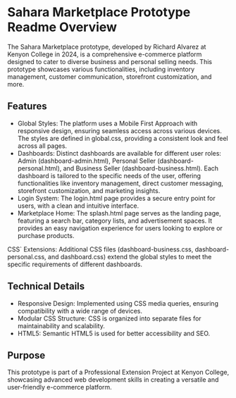 # Sahara Marketplace Prototype Readme Overview

The Sahara Marketplace prototype, developed by Richard Alvarez at Kenyon College in 2024, is a comprehensive e-commerce platform designed to cater to diverse business and personal selling needs. This prototype showcases various functionalities, including inventory management, customer communication, storefront customization, and more.

## Features
 - Global Styles: The platform uses a Mobile First Approach with responsive design, ensuring seamless access across various devices. The styles are defined in global.css, providing a consistent look and feel across all pages.
 - Dashboards: Distinct dashboards are available for different user roles: Admin (dashboard-admin.html), Personal Seller (dashboard-personal.html), and Business Seller (dashboard-business.html). Each dashboard is tailored to the specific needs of the user, offering functionalities like inventory management, direct customer messaging, storefront customization, and marketing insights.
 - Login System: The login.html page provides a secure entry point for users, with a clean and intuitive interface.
 - Marketplace Home: The splash.html page serves as the landing page, featuring a search bar, category lists, and advertisement spaces. It provides an easy navigation experience for users looking to explore or purchase products.

CSS` Extensions: Additional CSS files (dashboard-business.css, dashboard-personal.css, and dashboard.css) extend the global styles to meet the specific requirements of different dashboards.

## Technical Details
 - Responsive Design: Implemented using CSS media queries, ensuring compatibility with a wide range of devices.
 - Modular CSS Structure: CSS is organized into separate files for maintainability and scalability.
 - HTML5: Semantic HTML5 is used for better accessibility and SEO.

## Purpose
This prototype is part of a Professional Extension Project at Kenyon College, showcasing advanced web development skills in creating a versatile and user-friendly e-commerce platform.
